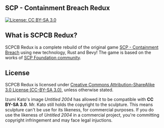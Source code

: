 ## SCP - Containment Breach Redux

[![License: CC BY-SA 3.0](https://img.shields.io/badge/License-CC_BY--SA_3.0-lightgrey.svg)](LICENSE)

## What is SCPCB Redux?

SCPCB Redux is a complete rebuild of the original game [SCP - Containment Breach](https://github.com/Regalis11/scpcb) using new technology, Rust and Bevy! The game is based on the works of [SCP Foundation community](https://scp-wiki.wikidot.com/).

## License

SCPCB Redux is licensed under [Creative Commons Attribution-ShareAlike 3.0 License (CC-BY-SA 3.0)](https://creativecommons.org/licenses/by-sa/3.0/), unless otherwise stated.

Izumi Kato's image *Untitled 2004* has allowed it to be compatible with **CC BY-SA 3.0**. Mr. Kato still holds the copyright to the sculpture. This means sculpture can't be use for its likeness, for commercial purposes. If you do use the likeness of *Untitled 2004* in a commercial project, you're committing copyright infringement and may face legal injuctions.
